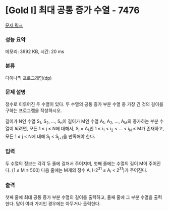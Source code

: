 # [Gold I] 최대 공통 증가 수열 - 7476 

[문제 링크](https://www.acmicpc.net/problem/7476) 

### 성능 요약

메모리: 3992 KB, 시간: 20 ms

### 분류

다이나믹 프로그래밍(dp)

### 문제 설명

<p>정수로 이루어진 두 수열이 있다. 두 수열의 공통 증가 부분 수열 중 가장 긴 것의 길이를 구하는 프로그램을 작성하시오.</p>

<p>길이가 N인 수열 S<sub>1</sub>, S<sub>2</sub>, ..., S<sub>n</sub>이 길이가 M인 수열 A<sub>1</sub>, A<sub>2</sub>, ..., A<sub>M</sub>의 증가하는 부분 수열이 되려면, 모든 1 ≤ j ≤ N에 대해서, S<sub>j</sub> = A<sub>i<sub>j</sub></sub>인 1 ≤ i<sub>1</sub> < i<sub>2</sub> < ... < i<sub>N</sub> ≤ M가 존재하고, 모든 1 ≤ j < N에 대해 S<sub>j</sub> < S<sub>j+1</sub>을 만족해야 한다.</p>

### 입력 

 <p>두 수열의 정보는 각각 두 줄에 걸쳐서 주어지며, 첫째 줄에는 수열의 길이 M이 주어진다. (1 ≤ M ≤ 500) 다음 줄에는 M개의 정수 A<sub>i</sub> (-2<sup>31</sup> ≤ A<sub>i</sub> < 2<sup>31</sup>)가 주어진다.</p>

### 출력 

 <p>첫째 줄에 최대 공통 증가 부분 수열의 길이를 출력하고, 둘째 줄에 그 부분 수열을 출력한다. 답이 여러 가지인 경우에는 아무거나 출력한다.</p>

